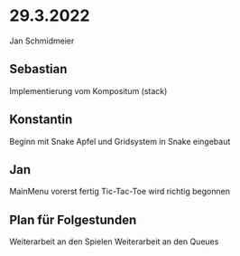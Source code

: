 # 29.3.2022
Jan Schmidmeier

## Sebastian
Implementierung vom Kompositum (stack)


## Konstantin
Beginn mit Snake
Apfel und Gridsystem in Snake eingebaut

## Jan
MainMenu vorerst fertig
Tic-Tac-Toe wird richtig begonnen

## Plan für Folgestunden

Weiterarbeit an den Spielen
Weiterarbeit an den Queues